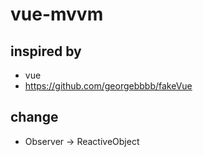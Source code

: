 # vue-mvvm
## inspired by
* vue
* https://github.com/georgebbbb/fakeVue

## change
* Observer -> ReactiveObject
